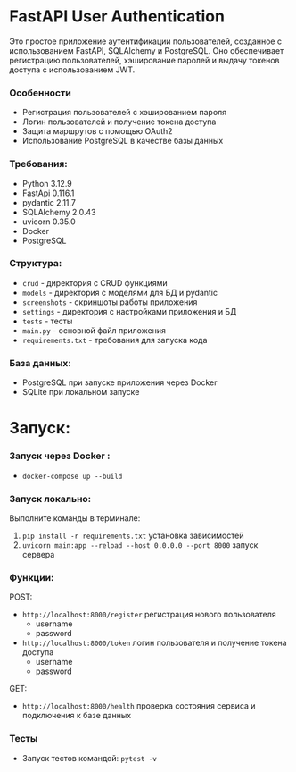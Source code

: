 # FastAPI User Authentication

Это простое приложение аутентификации пользователей, созданное с использованием FastAPI, SQLAlchemy и PostgreSQL. Оно
обеспечивает регистрацию пользователей, хэширование паролей и выдачу токенов доступа с использованием JWT.

### Особенности

- Регистрация пользователей с хэшированием пароля
- Логин пользователей и получение токена доступа
- Защита маршрутов с помощью OAuth2
- Использование PostgreSQL в качестве базы данных

### Требования:

- Python 3.12.9
- FastApi 0.116.1
- pydantic 2.11.7
- SQLAlchemy 2.0.43
- uvicorn 0.35.0
- Docker
- PostgreSQL

### Структура:

- `crud` - директория с CRUD функциями
- `models` - директория с моделями для БД и pydantic
- `screenshots` - скриншоты работы приложения
- `settings` - директория с настройками приложения и БД
- `tests` - тесты
- `main.py` - основной файл приложения
- `requirements.txt` - требования для запуска кода

### База данных:

- PostgreSQL при запуске приложения через Docker
- SQLite при локальном запуске

# Запуск:

### Запуск через Docker :

- `docker-compose up --build`

### Запуск локально:
Выполните команды в терминале:
1. `pip install -r requirements.txt` установка зависимостей
2. `uvicorn main:app --reload --host 0.0.0.0 --port 8000` запуск сервера

### Функции:

POST:

- `http://localhost:8000/register` регистрация нового пользователя
    - username
    - password
- `http://localhost:8000/token` логин пользователя и получение токена доступа
    - username
    - password

GET:

- `http://localhost:8000/health` проверка состояния сервиса и подключения к базе данных


### Тесты

- Запуск тестов командой: `pytest -v`
